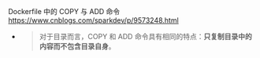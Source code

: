 
Dockerfile 中的 COPY 与 ADD 命令 https://www.cnblogs.com/sparkdev/p/9573248.html
- > 对于目录而言，COPY 和 ADD 命令具有相同的特点：**只复制目录中的内容而不包含目录自身**。
